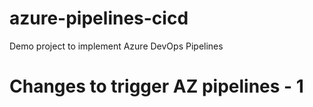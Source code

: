 # azure-pipelines-cicd
Demo project to implement Azure DevOps Pipelines

# Changes to trigger AZ pipelines - 1

